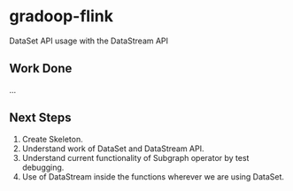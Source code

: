 # gradoop-flink
DataSet API usage with the DataStream API

## Work Done
...

## Next Steps

1. Create Skeleton.
2. Understand work of DataSet and DataStream API.
3. Understand current functionality of Subgraph operator by test debugging.
4. Use of DataStream inside the functions wherever we are using DataSet.
